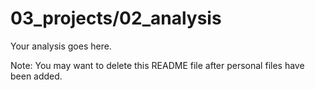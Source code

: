 # 03_projects/02_analysis
Your analysis goes here.

Note: You may want to delete this README file after personal files have been added.

